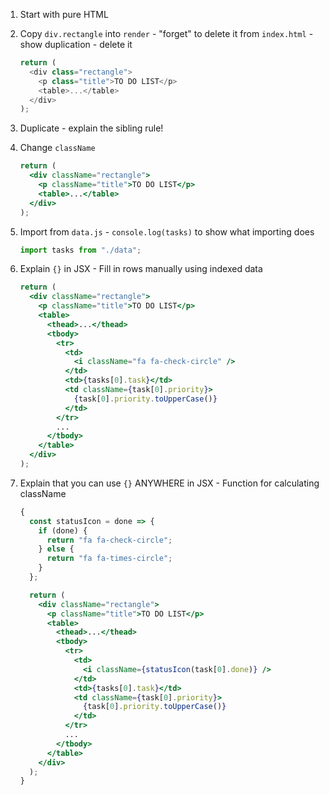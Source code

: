 1. Start with pure HTML
2. Copy `div.rectangle` into `render` - "forget" to delete it from `index.html` - show duplication - delete it

   ```javascript
   return (
     <div class="rectangle">
       <p class="title">TO DO LIST</p>
       <table>...</table>
     </div>
   );
   ```

3. Duplicate - explain the sibling rule!

4. Change `className`

   ```jsx
   return (
     <div className="rectangle">
       <p className="title">TO DO LIST</p>
       <table>...</table>
     </div>
   );
   ```

5. Import from `data.js` - `console.log(tasks)` to show what importing does

   ```javascript
   import tasks from "./data";
   ```

6. Explain `{}` in JSX - Fill in rows manually using indexed data

   ```jsx
   return (
     <div className="rectangle">
       <p className="title">TO DO LIST</p>
       <table>
         <thead>...</thead>
         <tbody>
           <tr>
             <td>
               <i className="fa fa-check-circle" />
             </td>
             <td>{tasks[0].task}</td>
             <td className={task[0].priority}>
               {task[0].priority.toUpperCase()}
             </td>
           </tr>
           ...
         </tbody>
       </table>
     </div>
   );
   ```

7. Explain that you can use `{}` ANYWHERE in JSX - Function for calculating className

   ```jsx
   {
     const statusIcon = done => {
       if (done) {
         return "fa fa-check-circle";
       } else {
         return "fa fa-times-circle";
       }
     };

     return (
       <div className="rectangle">
         <p className="title">TO DO LIST</p>
         <table>
           <thead>...</thead>
           <tbody>
             <tr>
               <td>
                 <i className={statusIcon(task[0].done)} />
               </td>
               <td>{tasks[0].task}</td>
               <td className={task[0].priority}>
                 {task[0].priority.toUpperCase()}
               </td>
             </tr>
             ...
           </tbody>
         </table>
       </div>
     );
   }
   ```
